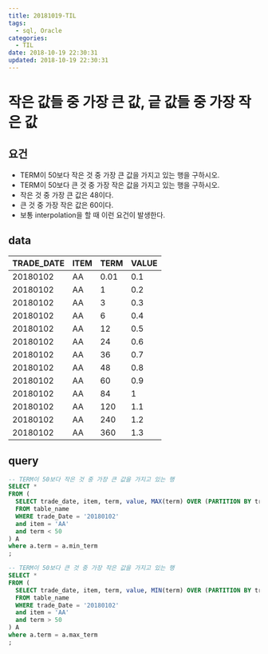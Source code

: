 ```yaml
---
title: 20181019-TIL
tags:
  - sql, Oracle
categories:
  - TIL
date: 2018-10-19 22:30:31
updated: 2018-10-19 22:30:31
---
```


# 작은 값들 중 가장 큰 값, 긑 값들 중 가장 작은 값

## 요건

- TERM이 50보다 작은 것 중 가장 큰 값을 가지고 있는 행을 구하시오.
- TERM이 50보다 큰 것 중 가장 작은 값을 가지고 있는 행을 구하시오.
- 작은 것 중 가장 큰 값은 48이다.
- 큰 것 중 가장 작은 값은 60이다.
- 보통 interpolation을 할 때 이런 요건이 발생한다.

## data

| TRADE_DATE | ITEM | TERM | VALUE |
| ---------- | ---- | ---- | ----- |
| 20180102   | AA   | 0.01 | 0.1   |
| 20180102   | AA   | 1    | 0.2   |
| 20180102   | AA   | 3    | 0.3   |
| 20180102   | AA   | 6    | 0.4   |
| 20180102   | AA   | 12   | 0.5   |
| 20180102   | AA   | 24   | 0.6   |
| 20180102   | AA   | 36   | 0.7   |
| 20180102   | AA   | 48   | 0.8   |
| 20180102   | AA   | 60   | 0.9   |
| 20180102   | AA   | 84   | 1     |
| 20180102   | AA   | 120  | 1.1   |
| 20180102   | AA   | 240  | 1.2   |
| 20180102   | AA   | 360  | 1.3   |

## query

```sql
-- TERM이 50보다 작은 것 중 가장 큰 값을 가지고 있는 행
SELECT *
FROM (
  SELECT trade_date, item, term, value, MAX(term) OVER (PARTITION BY trade_date, item) min_term
  FROM table_name
  WHERE trade_Date = '20180102'
  and item = 'AA'
  and term < 50
) A
where a.term = a.min_term
;

-- TERM이 50보다 큰 것 중 가장 작은 값을 가지고 있는 행
SELECT *
FROM (
  SELECT trade_date, item, term, value, MIN(term) OVER (PARTITION BY trade_date, item) max_term
  FROM table_name
  WHERE trade_Date = '20180102'
  and item = 'AA'
  and term > 50
) A
where a.term = a.max_term
;
```
